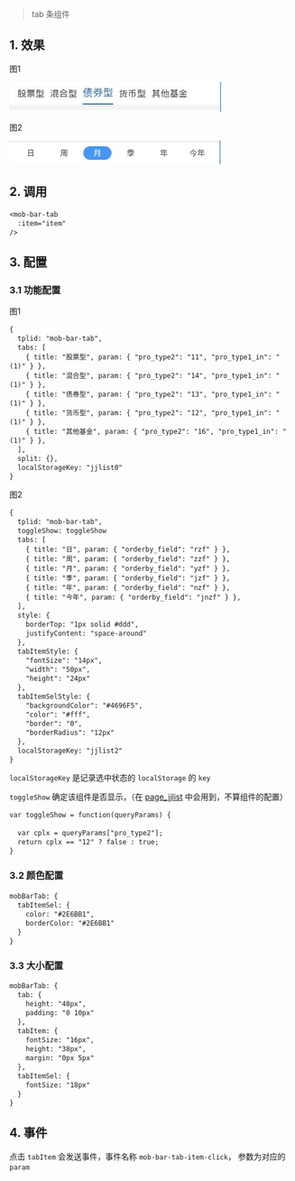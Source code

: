 > tab 条组件

## 1. 效果

图1 

![mob-bar-tab](images/mob-bar-tab-1.jpg)

图2

![mob-bar-tab](images/mob-bar-tab-2.jpg)

## 2. 调用

```
<mob-bar-tab 
  :item="item"
/>
```

## 3. 配置

### 3.1 功能配置

图1

```
{
  tplid: "mob-bar-tab",
  tabs: [
    { title: "股票型", param: { "pro_type2": "11", "pro_type1_in": "(1)" } },
    { title: "混合型", param: { "pro_type2": "14", "pro_type1_in": "(1)" } },
    { title: "债券型", param: { "pro_type2": "13", "pro_type1_in": "(1)" } },
    { title: "货币型", param: { "pro_type2": "12", "pro_type1_in": "(1)" } },
    { title: "其他基金", param: { "pro_type2": "16", "pro_type1_in": "(1)" } },
  ],
  split: {},
  localStorageKey: "jjlist0"
}
```

图2

```
{
  tplid: "mob-bar-tab",
  toggleShow: toggleShow
  tabs: [
    { title: "日", param: { "orderby_field": "rzf" } },
    { title: "周", param: { "orderby_field": "zzf" } },
    { title: "月", param: { "orderby_field": "yzf" } },
    { title: "季", param: { "orderby_field": "jzf" } },
    { title: "年", param: { "orderby_field": "nzf" } },
    { title: "今年", param: { "orderby_field": "jnzf" } },
  ],
  style: {
    borderTop: "1px solid #ddd",
    justifyContent: "space-around"
  },
  tabItemStyle: {
    "fontSize": "14px",
    "width": "50px",
    "height": "24px"
  },
  tabItemSelStyle: {
    "backgroundColor": "#4696F5",
    "color": "#fff",
    "border": "0",
    "borderRadius": "12px"
  },
  localStorageKey: "jjlist2"
}
```

`localStorageKey` 是记录选中状态的 `localStorage` 的 `key`

`toggleShow` 确定该组件是否显示，（在 [page_jjlist](/doc/page_jjlist) 中会用到，不算组件的配置）

```
var toggleShow = function(queryParams) {

  var cplx = queryParams["pro_type2"];
  return cplx == "12" ? false : true;
}
```

### 3.2 颜色配置

```
mobBarTab: {
  tabItemSel: {
    color: "#2E6BB1",
    borderColor: "#2E6BB1"
  }
}
```

### 3.3 大小配置

```
mobBarTab: {
  tab: {
    height: "40px",
    padding: "0 10px"
  },
  tabItem: {
    fontSize: "16px",
    height: "38px",
    margin: "0px 5px"
  },
  tabItemSel: {
    fontSize: "18px"
  }
}
```

## 4. 事件

点击 `tabItem` 会发送事件，事件名称 `mob-bar-tab-item-click`，
参数为对应的 `param`